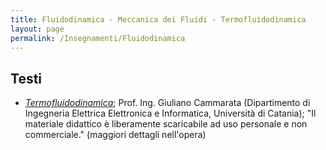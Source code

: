 ```yaml
---
title: Fluidodinamica - Meccanica dei Fluidi - Termofluidodinamica
layout: page
permalink: /Insegnamenti/Fluidodinamica
--- 
```


## Testi
* [_Termofluidodinamica_](http://giulianocammarata.it/TERMOFLUIDODINAMICA%20.pdf); Prof. Ing. Giuliano Cammarata (Dipartimento di Ingegneria Elettrica Elettronica e Informatica, Università di Catania); "Il materiale didattico è liberamente scaricabile ad uso personale e non commerciale." (maggiori dettagli nell'opera)
